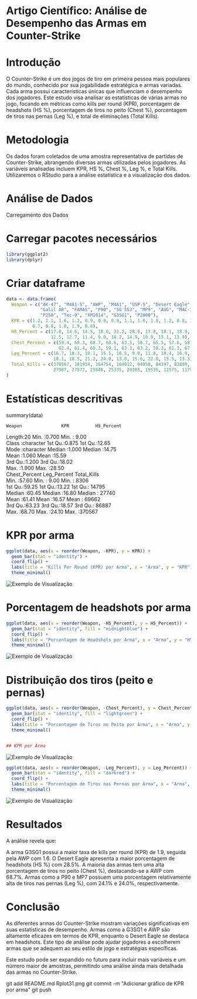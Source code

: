 # Artigo Científico: Análise de Desempenho das Armas em Counter-Strike

# Introdução
O Counter-Strike é um dos jogos de tiro em primeira pessoa mais populares do mundo, conhecido por sua jogabilidade estratégica e armas variadas. Cada arma possui características únicas que influenciam o desempenho dos jogadores. Este estudo visa analisar as estatísticas de várias armas no jogo, focando em métricas como kills per round (KPR), porcentagem de headshots (HS %), porcentagem de tiros no peito (Chest %), porcentagem de tiros nas pernas (Leg %), e total de eliminações (Total Kills).

# Metodologia
Os dados foram coletados de uma amostra representativa de partidas de Counter-Strike, abrangendo diversas armas utilizadas pelos jogadores. As variáveis analisadas incluem KPR, HS %, Chest %, Leg %, e Total Kills. Utilizaremos o RStudio para a análise estatística e a visualização dos dados.

# Análise de Dados
Carregamento dos Dados


# Carregar pacotes necessários
```r
library(ggplot2)
library(dplyr)
```
# Criar dataframe
```r
data <- data.frame(
  Weapon = c("AK-47", "M4A1-S", "AWP", "M4A1", "USP-S", "Desert Eagle", "Glock-18", 
             "Galil AR", "FAMAS", "P90", "SG 553", "MP9", "AUG", "MAC-10", "MP7", 
             "P250", "Tec-9", "XM1014", "G3SG1", "P2000"),
  KPR = c(1.2, 1.1, 1.6, 1.2, 0.9, 0.9, 0.9, 1.1, 1.0, 1.0, 1.2, 0.8, 1.3, 0.8, 1.0, 
          0.7, 0.8, 1.0, 1.9, 0.8),
  HS_Percent = c(17.8, 14.6, 14.5, 18.0, 21.2, 28.5, 17.8, 18.1, 18.9, 10.0, 13.8, 
                 12.5, 12.7, 11.4, 9.0, 18.2, 14.9, 10.9, 15.1, 13.9),
  Chest_Percent = c(59.4, 60.3, 68.7, 60.6, 63.5, 58.7, 65.5, 57.6, 58.7, 58.3, 59.7, 
                    62.4, 61.4, 60.3, 59.1, 63.3, 63.2, 59.3, 61.3, 67.0),
  Leg_Percent = c(16.7, 18.3, 10.1, 15.5, 10.5, 9.0, 11.8, 18.4, 16.9, 24.1, 18.8, 
                  18.1, 18.5, 21.2, 24.0, 13.0, 15.6, 22.0, 15.5, 13.3),
  Total_Kills = c(370567, 181934, 164754, 104012, 94958, 84197, 83899, 63215, 50834, 
                  27907, 27572, 25846, 25335, 20285, 15535, 12575, 11796, 10428, 9289, 8306)
)
```


# Estatísticas descritivas
summary(data)

    Weapon               KPR          HS_Percent   
 Length:20          Min.   :0.700   Min.   : 9.00  
 Class :character   1st Qu.:0.875   1st Qu.:12.65  
 Mode  :character   Median :1.000   Median :14.75  
                    Mean   :1.060   Mean   :15.59  
                    3rd Qu.:1.200   3rd Qu.:18.02  
                    Max.   :1.900   Max.   :28.50  
 Chest_Percent    Leg_Percent     Total_Kills    
 Min.   :57.60   Min.   : 9.00   Min.   :  8306  
 1st Qu.:59.25   1st Qu.:13.22   1st Qu.: 14795  
 Median :60.45   Median :16.80   Median : 27740  
 Mean   :61.41   Mean   :16.57   Mean   : 69662  
 3rd Qu.:63.23   3rd Qu.:18.57   3rd Qu.: 86887  
 Max.   :68.70   Max.   :24.10   Max.   :370567  

# KPR por arma
```r
ggplot(data, aes(x = reorder(Weapon, -KPR), y = KPR)) +
  geom_bar(stat = "identity") +
  coord_flip() +
  labs(title = "Kills Per Round (KPR) por Arma", x = "Arma", y = "KPR") +
  theme_minimal()
```
![Exemplo de Visualização](Rplot31.png)


# Porcentagem de headshots por arma
```r
ggplot(data, aes(x = reorder(Weapon, -HS_Percent), y = HS_Percent)) +
  geom_bar(stat = "identity", fill = "midnightblue") +
  coord_flip() +
  labs(title = "Porcentagem de Headshots por Arma", x = "Arma", y = "HS %") +
  theme_minimal()
```
![Exemplo de Visualização](Rplot32.png)

# Distribuição dos tiros (peito e pernas)
```r
ggplot(data, aes(x = reorder(Weapon, -Chest_Percent), y = Chest_Percent)) +
  geom_bar(stat = "identity", fill = "lightgreen") +
  coord_flip() +
  labs(title = "Porcentagem de Tiros no Peito por Arma", x = "Arma", y = "Chest %") +
  theme_minimal()


## KPR por Arma
```
![Exemplo de Visualização](Rplot33.png)


```r
ggplot(data, aes(x = reorder(Weapon, -Leg_Percent), y = Leg_Percent)) +
  geom_bar(stat = "identity", fill = "darkred") +
  coord_flip() +
  labs(title = "Porcentagem de Tiros nas Pernas por Arma", x = "Arma", y = "Leg %") +
  theme_minimal()

```
![Exemplo de Visualização](Rplot34.png)


# Resultados
A análise revela que:

A arma G3SG1 possui a maior taxa de kills per round (KPR) de 1.9, seguida pela AWP com 1.6.
O Desert Eagle apresenta a maior porcentagem de headshots (HS %) com 28.5%.
A maioria das armas tem uma alta porcentagem de tiros no peito (Chest %), destacando-se a AWP com 68.7%.
Armas como a P90 e MP7 possuem uma porcentagem relativamente alta de tiros nas pernas (Leg %), com 24.1% e 24.0%, respectivamente.

# Conclusão
As diferentes armas do Counter-Strike mostram variações significativas em suas estatísticas de desempenho. Armas como a G3SG1 e AWP são altamente eficazes em termos de KPR, enquanto o Desert Eagle se destaca em headshots. Este tipo de análise pode ajudar jogadores a escolherem armas que se adequem ao seu estilo de jogo e estratégias específicas.

Este estudo pode ser expandido no futuro para incluir mais variáveis e um número maior de amostras, permitindo uma análise ainda mais detalhada das armas no Counter-Strike.

git add README.md Rplot31.png
git commit -m "Adicionar gráfico de KPR por arma"
git push
